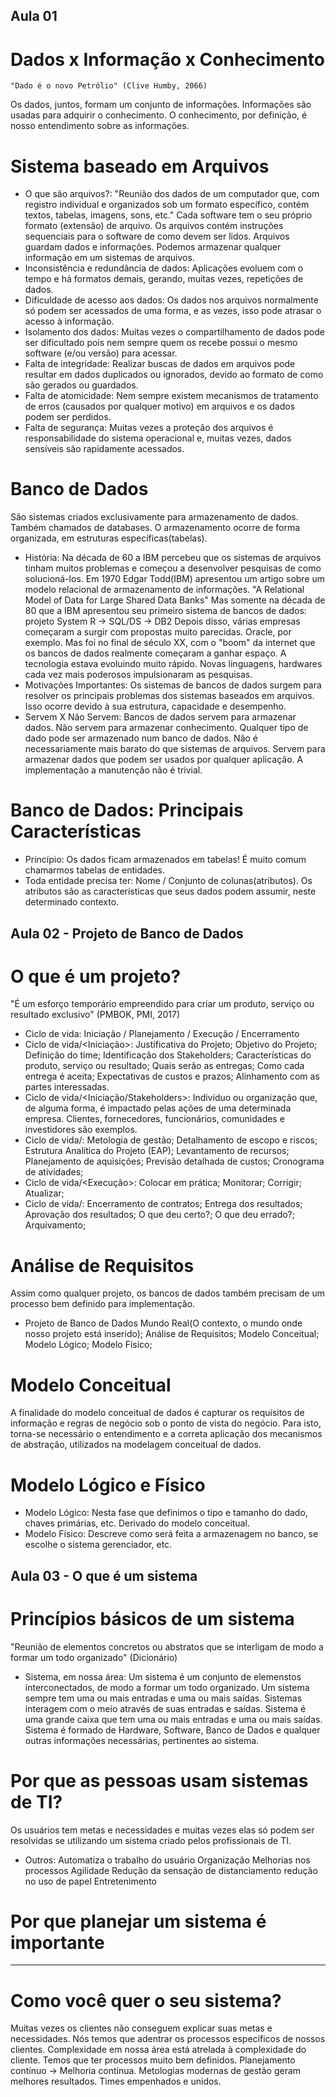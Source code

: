 ## Aula 01

# Dados x Informação x Conhecimento
	"Dado é o novo Petrólio" (Clive Humby, 2066)
Os dados, juntos, formam um conjunto de informações.
Informações são usadas para adquirir o conhecimento.
O conhecimento, por definição, é nosso entendimento sobre as informações.

# Sistema baseado em Arquivos
- O que são arquivos?:
"Reunião dos dados de um computador que, com registro individual e organizados sob um formato específico, contém textos, tabelas, imagens, sons, etc."
Cada software tem o seu próprio formato (extensão) de arquivo.
Os arquivos contém instruções sequenciais para o software de como devem ser lidos.
Arquivos guardam dados e informações.
Podemos armazenar qualquer informação em um sistemas de arquivos.
- Inconsistência e redundância de dados:
Aplicações evoluem com o tempo e há formatos demais, gerando, muitas vezes, repetições de dados.
- Dificuldade de acesso aos dados:
Os dados nos arquivos normalmente só podem ser acessados de uma forma, e as vezes, isso pode atrasar o acesso à informação.
- Isolamento dos dados:
Muitas vezes o compartilhamento de dados pode ser dificultado pois nem sempre quem os recebe possui o mesmo software (e/ou versão) para acessar.
- Falta de integridade:
Realizar buscas de dados em arquivos pode resultar em dados duplicados ou ignorados, devido ao formato de como são gerados ou guardados.
- Falta de atomicidade: 
Nem sempre existem mecanismos de tratamento de erros (causados por qualquer motivo) em arquivos e os dados podem ser perdidos.
- Falta de segurança: 
Muitas vezes a proteção dos arquivos é responsabilidade do sistema operacional e, muitas vezes, dados sensíveis são rapidamente acessados.

# Banco de Dados
São sistemas criados exclusivamente para armazenamento de dados.
Também chamados de databases.
O armazenamento ocorre de forma organizada, em estruturas específicas(tabelas).
- História:
Na década de 60 a IBM percebeu que os sistemas de arquivos tinham muitos problemas e começou a desenvolver pesquisas de como solucioná-los.
Em 1970 Edgar Todd(IBM) apresentou um artigo sobre um modelo relacional de armazenamento de informações. 
"A Relational Model of Data for Large Shared Data Banks"
Mas somente na década de 80 que a IBM apresentou seu primeiro sistema de bancos de dados: projeto System R -> SQL/DS -> DB2
Depois disso, várias empresas começaram a surgir com propostas muito parecidas. Oracle, por exemplo.
Mas foi no final de século XX, com o "boom" da internet que os bancos de dados realmente começaram a ganhar espaço.
A tecnologia estava evoluindo muito rápido. Novas linguagens, hardwares cada vez mais poderosos impulsionaram as pesquisas.
- Motivações Importantes:
Os sistemas de bancos de dados surgem para resolver os principais problemas dos sistemas baseados em arquivos.
Isso ocorre devido à sua estrutura, capacidade e desempenho.
- Servem X Não Servem:
Bancos de dados servem para armazenar dados.
Não servem para armazenar conhecimento.
Qualquer tipo de dado pode ser armazenado num banco de dados.
Não é necessariamente mais barato do que sistemas de arquivos.
Servem para armazenar dados que podem ser usados por qualquer aplicação.
A implementação a manutenção não é trivial.

# Banco de Dados: Principais Características
- Princípio:
Os dados ficam armazenados em tabelas!
É muito comum chamarmos tabelas de entidades.
- Toda entidade precisa ter:
Nome / Conjunto de colunas(atributos).
Os atributos são as características que seus dados podem assumir, neste determinado contexto.

## Aula 02 - Projeto de Banco de Dados

# O que é um projeto?
"É um esforço temporário empreendido para criar um produto, serviço ou resultado exclusivo" (PMBOK, PMI, 2017)
- Ciclo de vida:
Iniciação / Planejamento / Execução / Encerramento
- Ciclo de vida/<Iniciação>:
Justificativa do Projeto; 
Objetivo do Projeto; 
Definição do time; 
Identificação dos Stakeholders; 
Características do produto, serviço ou resultado; 
Quais serão as entregas; Como cada entrega é aceita; 
Expectativas de custos e prazos; Alinhamento com as partes interessadas.
- Ciclo de vida/<Iniciação/Stakeholders>: 
Indivíduo ou organização que, de alguma forma, é impactado pelas ações de uma determinada empresa. Clientes, fornecedores, funcionários, comunidades e investidores são exemplos.
- Ciclo de vida/<Planejamento>:
Metologia de gestão; Detalhamento de escopo e riscos; Estrutura Analítica do Projeto (EAP); Levantamento de recursos; Planejamento de aquisições; Previsão detalhada de custos; Cronograma de atividades;
- Ciclo de vida/<Execução>:
Colocar em prática;
Monitorar;
Corrigir;
Atualizar;
- Ciclo de vida/<Encerramento>:
Encerramento de contratos;
Entrega dos resultados;
Aprovação dos resultados;
O que deu certo?;
O que deu errado?;
Arquivamento;

# Análise de Requisitos
Assim como qualquer projeto, os bancos de dados também precisam de um processo bem definido para implementação.
- Projeto de Banco de Dados
Mundo Real(O contexto, o mundo onde nosso projeto está inserido);
Análise de Requisitos;
Modelo Conceitual;
Modelo Lógico;
Modelo Físico;

# Modelo Conceitual
A finalidade do modelo conceitual de dados é capturar os requisitos de informação e regras de negócio sob o ponto de vista do negócio. Para isto, torna-se necessário o entendimento e a correta aplicação dos mecanismos de abstração, utilizados na modelagem conceitual de dados.

# Modelo Lógico e Físico
- Modelo Lógico:
Nesta fase que definimos o tipo e tamanho do dado, chaves primárias, etc. Derivado do modelo conceitual.
- Modelo Físico:
Descreve como será feita a armazenagem no banco, se escolhe o sistema gerenciador, etc.

## Aula 03 - O que é um sistema

# Princípios básicos de um sistema
"Reunião de elementos concretos ou abstratos que se interligam de modo a formar um todo organizado" (Dicionário)
- Sistema, em nossa área:
Um sistema é um conjunto de elemenstos interconectados, de modo a formar um todo organizado.
Um sistema sempre tem uma ou mais entradas e uma ou mais saídas.
Sistemas interagem com o meio através de suas entradas e saídas.
Sistema é uma grande caixa que tem uma ou mais entradas e uma ou mais saídas.
Sistema é formado de Hardware, Software, Banco de Dados e qualquer outras informações necessárias, pertinentes ao sistema.

# Por que as pessoas usam sistemas de TI?
Os usuários tem metas e necessidades e muitas vezes elas só podem ser resolvidas se utilizando um sistema criado pelos profissionais de TI.
- Outros:
Automatiza o trabalho do usuário
Organização
Melhorias nos processos
Agilidade
Redução da sensação de distanciamento
redução no uso de papel
Entretenimento

# Por que planejar um sistema é importante
---

# Como você quer o seu sistema?
Muitas vezes os clientes não conseguem explicar suas metas e necessidades.
Nós temos que adentrar os processos específicos de nossos clientes.
Complexidade em nossa área está atrelada à complexidade do cliente.
Temos que ter processos muito bem definidos.
Planejamento contínuo -> Melhoria contínua.
Metologias modernas de gestão geram melhores resultados.
Times empenhados e unidos.


